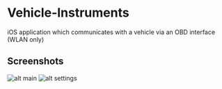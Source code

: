 # Vehicle-Instruments
iOS application which communicates with a vehicle via an OBD interface (WLAN only)

Screenshots
----
![alt main](http://fs5.directupload.net/images/160203/9fjap3bu.jpg)
![alt settings](http://fs5.directupload.net/images/160203/snzatysi.jpg)
